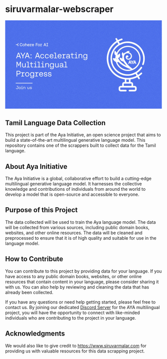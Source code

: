 # siruvarmalar-webscraper

<img src="https://raw.githubusercontent.com/miluckshan-j/public-project-assets/main/aya-initiative/introducing-aya.jpg" alt="Join Aya"/>

## Tamil Language Data Collection

This project is part of the Aya Initiative, an open science project that aims to build a state-of-the-art multilingual generative language model. This repository contains one of the scrappers built to collect data for the Tamil language.

## About Aya Initiative

The Aya Initiative is a global, collaborative effort to build a cutting-edge multilingual generative language model. It harnesses the collective knowledge and contributions of individuals from around the world to develop a model that is open-source and accessible to everyone.

## Purpose of this Project

The data collected will be used to train the Aya language model. The data will be collected from various sources, including public domain books, websites, and other online resources. The data will be cleaned and preprocessed to ensure that it is of high quality and suitable for use in the language model.

## How to Contribute

You can contribute to this project by providing data for your language. If you have access to any public domain books, websites, or other online resources that contain content in your language, please consider sharing it with us. You can also help by reviewing and cleaning the data that has already been collected.

If you have any questions or need help getting started, please feel free to contact us. By joining our dedicated [Discord Server](https://discord.gg/FNtZ9Vab2J?ref=github.com/miluckshan-j) for the AYA multilingual project, you will have the opportunity to connect with like-minded individuals who are contributing to the project in your language.

## Acknowledgments

We would also like to give credit to https://www.siruvarmalar.com for providing us with valuable resources for this data scrapping project.